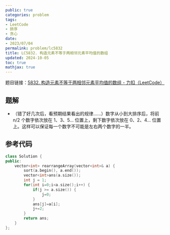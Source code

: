 ```yaml
---
public: true
categories: problem
tags:
- LeetCode
- 排序
- 贪心
date:
- 2023/07/04
permalink: problem/lc5832
title: LC5832. 构造元素不等于两相邻元素平均值的数组
updated: 2024-10-05
toc: true
mathjax: true
---
```


题目链接：[5832. 构造元素不等于两相邻元素平均值的数组 - 力扣（LeetCode） ](https://leetcode-cn.com/problems/array-with-elements-not-equal-to-average-of-neighbors/)

<!--more-->

## 题解

  + （错了好几次后，看预期结果看出的规律……）数字从小到大排序后，将前 n/2 个数字依次放在 1、3、5... 位置上，剩下数字依次放在 0、2、4...  位置上。这样可以保证每一个数字不可能是左右两个数字的一半。

## 参考代码

```cpp
class Solution {
public:
    vector<int> rearrangeArray(vector<int>& a) {
        sort(a.begin(), a.end());
        vector<int>ans(a.size());
        int j = 1;
        for(int i=0;i<a.size();i++) {
            if(j >= a.size()) {
                j=0;
            }
            ans[j]=a[i];
            j+=2;
        }
        return ans;
    }
};
```




